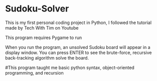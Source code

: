 # Sudoku-Solver
This is my first personal coding project in Python, I followed the tutorial made by Tech With Tim on Youtube 

This program requires Pygame to run

When you run the program, an unsolved Sudoku board will appear in a display window. You can press ENTER to see the brute-force, recursive back-tracking algorithm solve the board.

#This program taught me basic python syntax, object-oriented programming, and recursion
